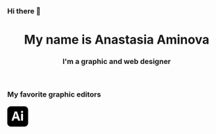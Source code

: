 ### Hi there 👋
<h1 align="center">My name is Anastasia Aminova</h1>
<h3 align="center"> I'm a graphic and web designer</h3>
<br>
<h3 color="grey">My favorite graphic editors</h3>

<div display="flex">
   <img src="icons/adobeillustrator.svg" alt="Ai"> 
  </div>



<!--
**Anastasiia-Am/Anastasiia-Am** is a ✨ _special_ ✨ repository because its `README.md` (this file) appears on your GitHub profile.

Here are some ideas to get you started:

- 🔭 I’m currently working on ...
- 🌱 I’m currently learning ...
- 👯 I’m looking to collaborate on ...
- 🤔 I’m looking for help with ...
- 💬 Ask me about ...
- 📫 How to reach me: ...
- 😄 Pronouns: ...
- ⚡ Fun fact: ...

[![trophy](https://github-profile-trophy.vercel.app/?username=Anastasiia-Am)](https://github.com/ryo-ma/github-profile-trophy)
-->

